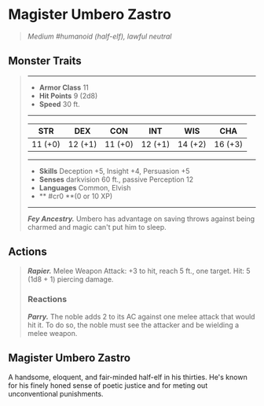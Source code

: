 # Magister Umbero Zastro
>*Medium #humanoid (half-elf), lawful neutral*
## Monster Traits
>___
>- **Armor Class** 11
>- **Hit Points** 9 (2d8)
>- **Speed** 30 ft.
>___
>|STR|DEX|CON|INT|WIS|CHA|
>|:---:|:---:|:---:|:---:|:---:|:---:|
>|11 (+0)|12 (+1)|11 (+0)|12 (+1)|14 (+2)|16 (+3)|
>___
>- **Skills** Deception +5, Insight +4, Persuasion +5
>- **Senses** darkvision 60 ft., passive Perception 12
>- **Languages** Common, Elvish
>- ** #cr0 **(0 or 10 XP)
>___
>***Fey Ancestry.*** Umbero has advantage on saving throws against being charmed and magic can't put him to sleep.  
>
## Actions
>***Rapier.*** Melee Weapon Attack: +3 to hit, reach 5 ft., one target. Hit: 5 (1d8 + 1) piercing damage.  
>
>### Reactions
>***Parry.*** The noble adds 2 to its AC against one melee attack that would hit it. To do so, the noble must see the attacker and be wielding a melee weapon.
## Magister Umbero Zastro
A handsome, eloquent, and fair-minded half-elf in his thirties. He's known for his finely honed sense of poetic justice and for meting out unconventional punishments.